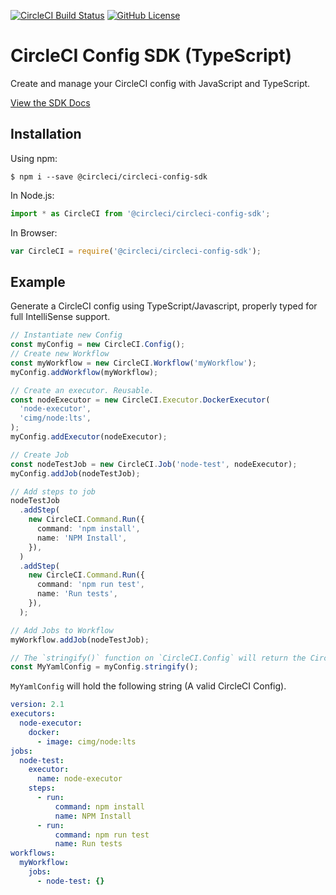 [![CircleCI Build Status](https://circleci.com/gh/CircleCI-Public/circleci-config-sdk-ts.svg?style=shield 'CircleCI Build Status')](https://circleci.com/gh/CircleCI-Public/circleci-config-sdk-ts)
[![GitHub License](https://img.shields.io/badge/license-MIT-blue.svg)](https://raw.githubusercontent.com/circleci-public/circleci-config-sdk-ts/blob/main/LICENSE)

# CircleCI Config SDK (TypeScript)

Create and manage your CircleCI config with JavaScript and TypeScript.

[View the SDK Docs](https://furry-adventure-3f2b45c4.pages.github.io/modules.html)

## Installation

Using npm:

```shell
$ npm i --save @circleci/circleci-config-sdk
```

In Node.js:

```typescript
import * as CircleCI from '@circleci/circleci-config-sdk';
```

In Browser:

```javascript
var CircleCI = require('@circleci/circleci-config-sdk');
```

## Example

Generate a CircleCI config using TypeScript/Javascript, properly typed for full
IntelliSense support.

```typescript
// Instantiate new Config
const myConfig = new CircleCI.Config();
// Create new Workflow
const myWorkflow = new CircleCI.Workflow('myWorkflow');
myConfig.addWorkflow(myWorkflow);

// Create an executor. Reusable.
const nodeExecutor = new CircleCI.Executor.DockerExecutor(
  'node-executor',
  'cimg/node:lts',
);
myConfig.addExecutor(nodeExecutor);

// Create Job
const nodeTestJob = new CircleCI.Job('node-test', nodeExecutor);
myConfig.addJob(nodeTestJob);

// Add steps to job
nodeTestJob
  .addStep(
    new CircleCI.Command.Run({
      command: 'npm install',
      name: 'NPM Install',
    }),
  )
  .addStep(
    new CircleCI.Command.Run({
      command: 'npm run test',
      name: 'Run tests',
    }),
  );

// Add Jobs to Workflow
myWorkflow.addJob(nodeTestJob);

// The `stringify()` function on `CircleCI.Config` will return the CircleCI YAML equivalent.
const MyYamlConfig = myConfig.stringify();
```

`MyYamlConfig` will hold the following string (A valid CircleCI Config).

```yaml
version: 2.1
executors:
  node-executor:
    docker:
      - image: cimg/node:lts
jobs:
  node-test:
    executor:
      name: node-executor
    steps:
      - run:
          command: npm install
          name: NPM Install
      - run:
          command: npm run test
          name: Run tests
workflows:
  myWorkflow:
    jobs:
      - node-test: {}
```

